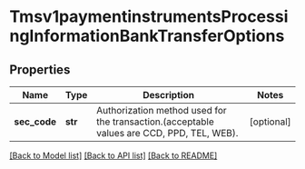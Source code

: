 # Tmsv1paymentinstrumentsProcessingInformationBankTransferOptions

## Properties
Name | Type | Description | Notes
------------ | ------------- | ------------- | -------------
**sec_code** | **str** | Authorization method used for the transaction.(acceptable values are CCD, PPD, TEL, WEB). | [optional] 

[[Back to Model list]](../README.md#documentation-for-models) [[Back to API list]](../README.md#documentation-for-api-endpoints) [[Back to README]](../README.md)


